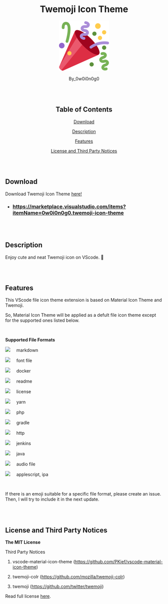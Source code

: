 <div align="center">

# Twemoji Icon Theme

<p align="center">
  <img src="src/logo.png" width="160"/>
</p>

By_0w0i0n0g0

<br>
<br>

## Table of Contents

[Download](#download)

[Description](#description)

[Features](#features)

[License and Third Party Notices](#license-and-third-party-notices)

</div>

<br>
<br>

## Download

Download Twemoji Icon Theme [here!](https://marketplace.visualstudio.com/items?itemName=0w0i0n0g0.twemoji-icon-theme)

- ### https://marketplace.visualstudio.com/items?itemName=0w0i0n0g0.twemoji-icon-theme

<br>
<br>

## Description

Enjoy cute and neat Twemoji icon on VScode. 🥰

<br>
<br>

## Features

This VScode file icon theme extension is based on Material Icon Theme and Twemoji.

So, Material Icon Theme will be applied as a defult file icon theme except for the supported ones listed below.

<br>

**Supported File Formats**

<img src="https://cdn.statically.io/gh/twitter/twemoji/master/assets/72x72/2b07.png" width="30"/> &nbsp;&nbsp;&nbsp; markdown

<img src="https://cdn.statically.io/gh/twitter/twemoji/master/assets/72x72/1f170.png" width="30"/> &nbsp;&nbsp;&nbsp; font file

<img src="https://cdn.statically.io/gh/twitter/twemoji/master/assets/72x72/1f433.png" width="30"/> &nbsp;&nbsp;&nbsp; docker

<img src="https://cdn.statically.io/gh/twitter/twemoji/master/assets/72x72/2139.png" width="30"/> &nbsp;&nbsp;&nbsp; readme

<img src="https://cdn.statically.io/gh/twitter/twemoji/master/assets/72x72/1f396.png" width="30"/> &nbsp;&nbsp;&nbsp; license

<img src="https://cdn.statically.io/gh/twitter/twemoji/master/assets/72x72/1f408.png" width="30"/> &nbsp;&nbsp;&nbsp; yarn

<img src="https://cdn.statically.io/gh/twitter/twemoji/master/assets/72x72/1f9a3.png" width="30"/> &nbsp;&nbsp;&nbsp; php

<img src="https://cdn.statically.io/gh/twitter/twemoji/master/assets/72x72/1f418.png" width="30"/> &nbsp;&nbsp;&nbsp; gradle

<img src="https://cdn.statically.io/gh/twitter/twemoji/master/assets/72x72/1f310.png" width="30"/> &nbsp;&nbsp;&nbsp; http

<img src="https://cdn.statically.io/gh/twitter/twemoji/master/assets/72x72/1f935.png" width="30"/> &nbsp;&nbsp;&nbsp; jenkins

<img src="https://cdn.statically.io/gh/twitter/twemoji/master/assets/72x72/2615.png" width="30"/> &nbsp;&nbsp;&nbsp; java

<img src="https://cdn.statically.io/gh/twitter/twemoji/master/assets/72x72/1f3a7.png" width="30"/> &nbsp;&nbsp;&nbsp; audio file

<img src="https://cdn.statically.io/gh/twitter/twemoji/master/assets/72x72/1f34e.png" width="30"/> &nbsp;&nbsp;&nbsp; applescript, ipa

<br>

If there is an emoji suitable for a specific file format, please create an issue. Then, I will try to include it in the next update.

<br>
<br>

## License and Third Party Notices

**The MIT License**

Third Party Notices

1. vscode-material-icon-theme (https://github.com/PKief/vscode-material-icon-theme)

2. twemoji-colr (https://github.com/mozilla/twemoji-colr)

3. twemoji (https://github.com/twitter/twemoji)

Read full license [here](https://github.com/0w0i0n0g0/twemoji-icon-theme/LICENSE).
